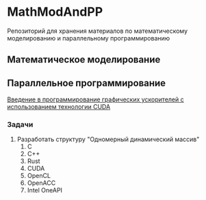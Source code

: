 # MathModAndPP
Репозиторий для хранения материалов по математическому моделированию и параллельному программированию

## Математическое моделирование


## Параллельное программирование

[Введение в программирование графических ускорителей с использованием технологии CUDA](Parallel_programming\CUDA\README.md)

### Задачи

1. Разработать структуру "Одномерный динамический массив"
    1. C
    2. C++
    3. Rust
    4. CUDA
    5. OpenCL
    6. OpenACC
    7. Intel OneAPI


